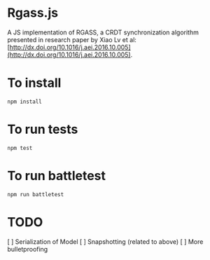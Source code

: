 # Rgass.js

A JS implementation of RGASS, a CRDT synchronization algorithm presented in research paper by Xiao Lv et al: [http://dx.doi.org/10.1016/j.aei.2016.10.005](http://dx.doi.org/10.1016/j.aei.2016.10.005).

# To install

```
npm install
```

# To run tests

```
npm test
```

# To run battletest

```
npm run battletest
```

# TODO

[ ] Serialization of Model
[ ] Snapshotting (related to above)
[ ] More bulletproofing